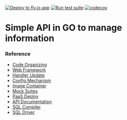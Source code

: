 [![Deploy to fly.io app](https://github.com/romuloslv/challengeapp/actions/workflows/fly.yaml/badge.svg?branch=main)](https://github.com/romuloslv/challengeapp/actions/workflows/fly.yaml) [![Run test suite](https://github.com/romuloslv/challengeapp/actions/workflows/test.yaml/badge.svg?branch=main)](https://github.com/romuloslv/challengeapp/actions/workflows/test.yaml) 
[![codecov](https://codecov.io/gh/romuloslv/challengeapp/branch/main/graph/badge.svg?token=Z3MRFPEI6Q)](https://codecov.io/gh/romuloslv/challengeapp)

# Simple API in GO to manage information

### Reference

- [Code Organizing](https://github.com/golang-standards/project-layout)
- [Web Framework](https://gin-gonic.com/docs/examples/)
- [Handler Update](https://www.rfc-editor.org/rfc/rfc7396.html)
- [Config Mechanism](https://github.com/spf13/viper)
- [Image Container](https://www.alpinelinux.org/)
- [Mock Suites](https://github.com/stretchr/testify)
- [PaaS Deploy](https://fly.io/docs/languages-and-frameworks/golang/)
- [API Documentation](https://github.com/swaggo/gin-swagger)
- [SQL Compiler](https://docs.sqlc.dev/en/latest/tutorials/getting-started-postgresql.html)
- [SQL Driver](https://github.com/lib/pq)